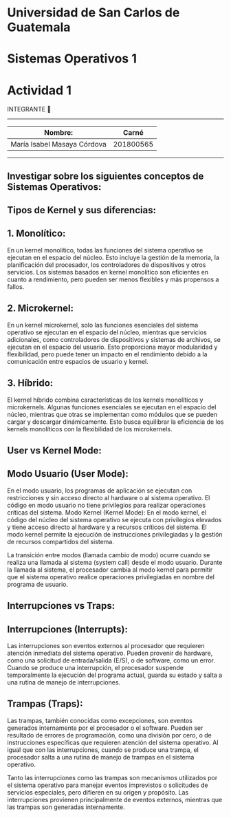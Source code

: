 # Universidad de San Carlos de Guatemala
# Sistemas Operativos 1
# Actividad 1

INTEGRANTE 💁

-------------------------------------------
| Nombre:                     | Carné     |
| --------------------------- | --------- |
| María Isabel Masaya Córdova | 201800565 |
-------------------------------------------

## Investigar sobre los siguientes conceptos de Sistemas Operativos:
## Tipos de Kernel y sus diferencias:

## 1. Monolítico: 

En un kernel monolítico, todas las funciones del sistema operativo se ejecutan en el espacio del núcleo. Esto incluye la gestión de la memoria, la planificación del procesador, los controladores de dispositivos y otros servicios. Los sistemas basados en kernel monolítico son eficientes en cuanto a rendimiento, pero pueden ser menos flexibles y más propensos a fallos.

## 2. Microkernel:

En un kernel microkernel, solo las funciones esenciales del sistema operativo se ejecutan en el espacio del núcleo, mientras que servicios adicionales, como controladores de dispositivos y sistemas de archivos, se ejecutan en el espacio del usuario. Esto proporciona mayor modularidad y flexibilidad, pero puede tener un impacto en el rendimiento debido a la comunicación entre espacios de usuario y kernel.

## 3. Híbrido:

El kernel híbrido combina características de los kernels monolíticos y microkernels. Algunas funciones esenciales se ejecutan en el espacio del núcleo, mientras que otras se implementan como módulos que se pueden cargar y descargar dinámicamente. Esto busca equilibrar la eficiencia de los kernels monolíticos con la flexibilidad de los microkernels.

## User vs Kernel Mode:
## Modo Usuario (User Mode):

En el modo usuario, los programas de aplicación se ejecutan con restricciones y sin acceso directo al hardware o al sistema operativo. El código en modo usuario no tiene privilegios para realizar operaciones críticas del sistema.
Modo Kernel (Kernel Mode):
En el modo kernel, el código del núcleo del sistema operativo se ejecuta con privilegios elevados y tiene acceso directo al hardware y a recursos críticos del sistema. El modo kernel permite la ejecución de instrucciones privilegiadas y la gestión de recursos compartidos del sistema.

La transición entre modos (llamada cambio de modo) ocurre cuando se realiza una llamada al sistema (system call) desde el modo usuario. Durante la llamada al sistema, el procesador cambia al modo kernel para permitir que el sistema operativo realice operaciones privilegiadas en nombre del programa de usuario.

## Interrupciones vs Traps:

## Interrupciones (Interrupts):

Las interrupciones son eventos externos al procesador que requieren atención inmediata del sistema operativo. Pueden provenir de hardware, como una solicitud de entrada/salida (E/S), o de software, como un error. Cuando se produce una interrupción, el procesador suspende temporalmente la ejecución del programa actual, guarda su estado y salta a una rutina de manejo de interrupciones.

## Trampas (Traps):
Las trampas, también conocidas como excepciones, son eventos generados internamente por el procesador o el software. Pueden ser resultado de errores de programación, como una división por cero, o de instrucciones específicas que requieren atención del sistema operativo. Al igual que con las interrupciones, cuando se produce una trampa, el procesador salta a una rutina de manejo de trampas en el sistema operativo.

Tanto las interrupciones como las trampas son mecanismos utilizados por el sistema operativo para manejar eventos imprevistos o solicitudes de servicios especiales, pero difieren en su origen y propósito. Las interrupciones provienen principalmente de eventos externos, mientras que las trampas son generadas internamente.
